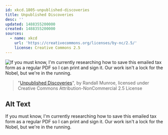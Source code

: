 ```yaml
---
id: xkcd.1805-unpublished-discoveries
title: Unpublished Discoveries
desc: ''
updated: 1488355200000
created: 1488355200000
sources:
  - name: xkcd
    url: 'https://creativecommons.org/licenses/by-nc/2.5/'
    license: Creative Commons 2.5
---
```

![If you must know, I'm currently researching how to save this emailed tax form as a regular PDF so I can print and sign it. Our work isn't a lock for the Nobel, but we're in the running.](https://imgs.xkcd.com/comics/unpublished_discoveries.png)
> "[Unpublished Discoveries](https://xkcd.com/1805/)", by Randall Munroe, licensed under Creative Commons Attribution-NonCommercial 2.5 License

## Alt Text
If you must know, I'm currently researching how to save this emailed tax form as a regular PDF so I can print and sign it. Our work isn't a lock for the Nobel, but we're in the running.
